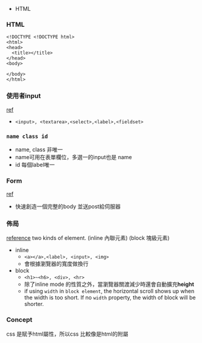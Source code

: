 * HTML

### HTML
```
<!DOCTYPE <!DOCTYPE html>
<html>
<head>
  <title></title>
</head>
<body>

</body>
</html>
```

### 使用者input
[ref](http://www.cnblogs.com/polk6/archive/2013/05/22/3075699.html)
* `<input>, <textarea>,<select>,<label>,<fieldset>`

### `name class id`
* name, class 非唯一
 * name可用在表單欄位，多選一的input也是 name
  * id 每個label唯一

### Form

[ref](http://www.cnblogs.com/polk6/archive/2013/06/08/3124228.html)
* 快速創造一個完整的body 並送post給伺服器


### 佈局

[reference](http://www.cnblogs.com/polk6/p/3185692.html)
two kinds of element. (inline 內聯元素) (block 塊級元素)
* inline
  * `<a></a>,<label>, <input>, <img>`
  * 會根據瀏覽器的寬度做換行
* block
  * `<h1>~<h6>, <div>, <hr>`
  * 除了inline mode 的性質之外，當瀏覽器關渡減少時還會自動擴充**height**
  * if using `width` in `block element`, the horizontal scroll shows up when the width is too short. If no `width` property, the width of block will be shorter.

### Concept
css 是賦予html屬性，所以css 比較像是html的附屬
